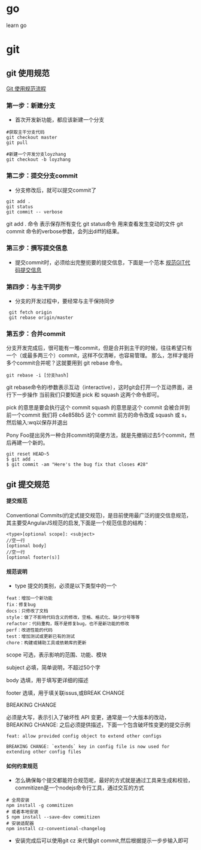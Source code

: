 # go
learn go

# git

## git 使用规范

[Git 使用规范流程](https://ruanyifeng.com/blog/2015/08/git-use-process.html)

### 第一步：新建分支
- 首次开发新功能，都应该新建一个分支
```
#获取主干分支代码
git checkout master
git pull

#新建一个开发分支loyzhang
git checkout -b loyzhang
```

### 第二步：提交分支commit
- 分支修改后，就可以提交commit了

```
git add .
git status
git commit -- verbose
```
git add . 命令 表示保存所有变化
git status命令 用来查看发生变动的文件
git commit 命令的verbose参数，会列出diff的结果。

### 第三步：撰写提交信息
- 提交commit时，必须给出完整扼要的提交信息，下面是一个范本
[规范GIT代码提交信息](https://aotu.io/notes/2020/09/10/git-commit-control/index.html)


### 第四步：与主干同步
- 分支的开发过程中，要经常与主干保持同步
```
 git fetch origin
 git rebase origin/master
```
### 第五步：合并commit
分支开发完成后，很可能有一堆commit，但是合并到主干的时候，往往希望只有一个（或最多两三个）commit，这样不仅清晰，也容易管理。
那么，怎样才能将多个commit合并呢？这就要用到 git rebase 命令。
```
git rebase -i [分支hash]
```
git rebase命令的i参数表示互动（interactive），这时git会打开一个互动界面，进行下一步操作
当前我们只要知道 pick 和 squash 这两个命令即可。

pick 的意思是要会执行这个 commit
squash 的意思是这个 commit 会被合并到前一个commit
我们将 c4e858b5 这个 commit 前方的命令改成 squash 或 s，然后输入:wq以保存并退出

Pony Foo提出另外一种合并commit的简便方法，就是先撤销过去5个commit，然后再建一个新的。
```
git reset HEAD~5
$ git add .
$ git commit -am "Here's the bug fix that closes #28"
```













































## git 提交规范
#### 提交规范
Conventional Commits(约定式提交规范)，是目前使用最广泛的提交信息规范，其主要受AngularJS规范的启发,下面是一个规范信息的结构：
```
<type>[optional scope]: <subject>
//空一行
[optional body]
//空一行
[optional footer(s)]
```
#### 规范说明
- type 提交的类别，必须是以下类型中的一个
```
feat：增加一个新功能
fix：修复bug
docs：只修改了文档
style：做了不影响代码含义的修改，空格、格式化、缺少分号等等
refactor：代码重构，既不是修复bug，也不是新功能的修改
perf：改进性能的代码
test：增加测试或更新已有的测试
chore：构建或辅助工具或依赖库的更新
```
scope 可选，表示影响的范围、功能、模块

subject
必填，简单说明，不超过50个字

body
选填，用于填写更详细的描述

footer
选填，用于填关联issus,或BREAK CHANGE

BREAKING CHANGE

必须是大写，表示引入了破坏性 API 变更，通常是一个大版本的改动，BREAKING CHANGE: 之后必须提供描述，下面一个包含破坏性变更的提交示例
```
feat: allow provided config object to extend other configs

BREAKING CHANGE: `extends` key in config file is now used for extending other config files

```

#### 如何约束规范
- 怎么确保每个提交都能符合规范呢，最好的方式就是通过工具来生成和校验，commitizen是一个nodejs命令行工具，通过交互的方式
```
# 全局安装
npm install -g commitizen 
# 或者本地安装
$ npm install --save-dev commitizen
# 安装适配器
npm install cz-conventional-changelog

```
- 安装完成后可以使用git cz 来代替git commit,然后根据提示一步步输入即可
